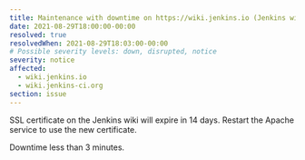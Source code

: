 ```yaml
---
title: Maintenance with downtime on https://wiki.jenkins.io (Jenkins wiki)
date: 2021-08-29T18:00:00-00:00
resolved: true
resolvedWhen: 2021-08-29T18:03:00-00:00
# Possible severity levels: down, disrupted, notice
severity: notice
affected:
  - wiki.jenkins.io
  - wiki.jenkins-ci.org
section: issue
---
```


SSL certificate on the Jenkins wiki will expire in 14 days.
Restart the Apache service to use the new certificate.

Downtime less than 3 minutes.
